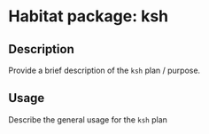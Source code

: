 # Habitat package: ksh

## Description

Provide a brief description of the `ksh` plan / purpose.

## Usage

Describe the general usage for the `ksh` plan
